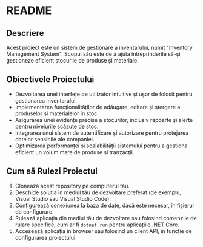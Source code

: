 ﻿# README

## Descriere
Acest proiect este un sistem de gestionare a inventarului, numit "Inventory Management System". Scopul său este de a ajuta întreprinderile să-și gestioneze eficient stocurile de produse și materiale.

## Obiectivele Proiectului
- Dezvoltarea unei interfețe de utilizator intuitive și ușor de folosit pentru gestionarea inventarului.
- Implementarea funcționalităților de adăugare, editare și ștergere a produselor și materialelor în stoc.
- Asigurarea unei evidențe precise a stocurilor, inclusiv rapoarte și alerte pentru nivelurile scăzute de stoc.
- Integrarea unui sistem de autentificare și autorizare pentru protejarea datelor sensibile ale companiei.
- Optimizarea performanței și scalabilității sistemului pentru a gestiona eficient un volum mare de produse și tranzacții.

## Cum să Rulezi Proiectul
1. Clonează acest repository pe computerul tău.
2. Deschide soluția în mediul tău de dezvoltare preferat (de exemplu, Visual Studio sau Visual Studio Code).
3. Configurează conexiunea la baza de date, dacă este necesar, în fișierul de configurare.
4. Rulează aplicația din mediul tău de dezvoltare sau folosind comenzile de rulare specifice, cum ar fi `dotnet run` pentru aplicațiile .NET Core.
5. Accesează aplicația în browser sau folosind un client API, în funcție de configurarea proiectului.